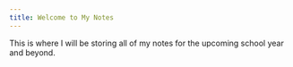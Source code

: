 ```yaml
---
title: Welcome to My Notes
---
```


This is where I will be storing all of my notes for the upcoming school year and beyond.
